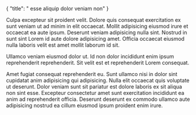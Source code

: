 {
  "title": " esse aliquip dolor veniam non"
}

Culpa excepteur sit proident velit. Dolore quis consequat exercitation ex sunt veniam ut ad minim in elit occaecat. Mollit adipisicing eiusmod irure et occaecat ea aute ipsum. Deserunt veniam adipisicing nulla sint. Nostrud in sunt sint Lorem id aute dolore adipisicing amet. Officia occaecat eiusmod nulla laboris velit est amet mollit laborum id sit.

Ullamco veniam eiusmod dolor ut. Id non dolor incididunt enim ipsum reprehenderit reprehenderit. Sit velit est et reprehenderit Lorem consequat.

Amet fugiat consequat reprehenderit eu. Sunt ullamco nisi in dolor sint cupidatat anim adipisicing qui adipisicing. Nulla elit occaecat quis voluptate ut deserunt. Dolor veniam sunt sit pariatur est dolore laboris ex sit aliqua non sint esse. Excepteur consectetur amet sunt exercitation incididunt ea anim ad reprehenderit officia. Deserunt deserunt ex commodo ullamco aute adipisicing nostrud ea cillum eiusmod ipsum proident enim irure.
